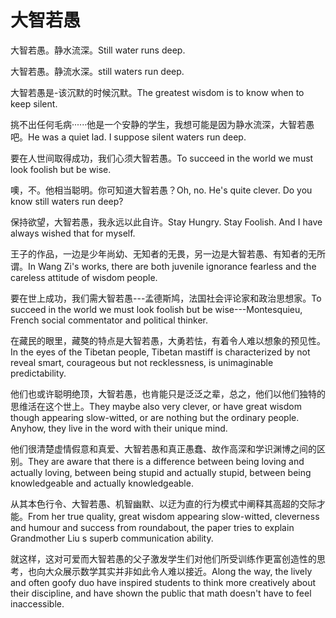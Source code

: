 # 大智若愚

<p><span class="chinese">大智若愚。静水流深。</span><span class="english">Still water runs deep.</span></p>

<p><span class="chinese">大智若愚。静流水深。</span><span class="english">still waters run deep.</span></p>

<p><span class="chinese">大智若愚是-该沉默的时候沉默。</span><span class="english">The greatest wisdom is to know when to keep silent.</span></p>

<p><span class="chinese">挑不出任何毛病······他是一个安静的学生，我想可能是因为静水流深，大智若愚吧。</span><span class="english">He was a quiet lad. I suppose silent waters run deep.</span></p>

<p><span class="chinese">要在人世间取得成功，我们心须大智若愚。</span><span class="english">To succeed in the world we must look foolish but be wise.</span></p>

<p><span class="chinese">噢，不。他相当聪明。你可知道大智若愚？</span><span class="english">Oh, no. He's quite clever. Do you know still waters run deep?</span></p>

<p><span class="chinese">保持欲望，大智若愚，我永远以此自许。</span><span class="english">Stay Hungry. Stay Foolish. And I have always wished that for myself.</span></p>

<p><span class="chinese">王子的作品，一边是少年尚幼、无知者的无畏，另一边是大智若愚、有知者的无所谓。</span><span class="english">In Wang Zi's works, there are both juvenile ignorance fearless and the careless attitude of wisdom people.</span></p>

<p><span class="chinese">要在世上成功，我们需大智若愚---孟德斯鸠，法国社会评论家和政治思想家。</span><span class="english">To succeed in the world we must look foolish but be wise---Montesquieu, French social commentator and political thinker.</span></p>

<p><span class="chinese">在藏民的眼里，藏獒的特点是大智若愚，大勇若怯，有着令人难以想象的预见性。</span><span class="english">In the eyes of the Tibetan people, Tibetan mastiff is characterized by not reveal smart, courageous but not recklessness, is unimaginable predictability.</span></p>

<p><span class="chinese">他们也或许聪明绝顶，大智若愚，也肯能只是泛泛之辈，总之，他们以他们独特的思维活在这个世上。</span><span class="english">They maybe also very clever, or have great wisdom though appearing slow-witted, or are nothing but the ordinary people. Anyhow, they live in the word with their unique mind.</span></p>

<p><span class="chinese">他们很清楚虚情假意和真爱、大智若愚和真正愚蠢、故作高深和学识渊博之间的区别。</span><span class="english">They are aware that there is a difference between being loving and actually loving, between being stupid and actually stupid, between being knowledgeable and actually knowledgeable.</span></p>

<p><span class="chinese">从其本色行令、大智若愚、机智幽默、以迂为直的行为模式中阐释其高超的交际才能。</span><span class="english">From her true quality, great wisdom appearing slow-witted, cleverness and humour and success from roundabout, the paper tries to explain Grandmother Liu s superb communication ability.</span></p>

<p><span class="chinese">就这样，这对可爱而大智若愚的父子激发学生们对他们所受训练作更富创造性的思考，也向大众展示数学其实并非如此令人难以接近。</span><span class="english">Along the way, the lively and often goofy duo have inspired students to think more creatively about their discipline, and have shown the public that math doesn't have to feel inaccessible.</span></p>

